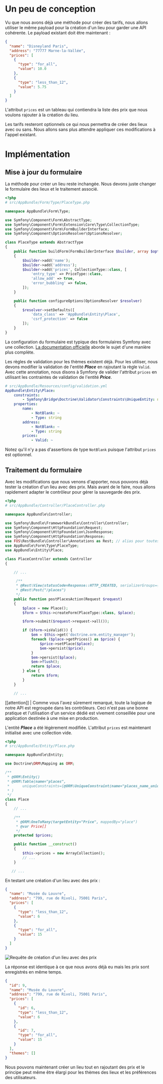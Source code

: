 # Un peu de conception

Vu que nous avons déjà une méthode pour créer des tarifs, nous allons utiliser le même payload pour la création d'un lieu pour garder une API cohérente. Le payload existant doit être maintenant :

```json
{
  "name": "Disneyland Paris",
  "address": "77777 Marne-la-Vallée",
  "prices": [
    {
      "type": "for_all",
      "value": 10.0
    },
    {
      "type": "less_than_12",
      "value": 5.75
    }
  ]
}
```

L'attribut `prices` est un tableau qui contiendra la liste des prix que nous voulons rajouter à la création du lieu.

Les tarifs resteront optionnels ce qui nous permettra de créer des lieux avec ou sans. Nous allons sans plus attendre appliquer ces modifications à l'appel existant.

# Implémentation

## Mise à jour du formulaire

La méthode pour créer un lieu reste inchangée. Nous devons juste changer le formulaire des lieux et le traitement associé. 

```php
<?php
# src/AppBundle/Form/Type/PlaceType.php

namespace AppBundle\Form\Type;

use Symfony\Component\Form\AbstractType;
use Symfony\Component\Form\Extension\Core\Type\CollectionType;
use Symfony\Component\Form\FormBuilderInterface;
use Symfony\Component\OptionsResolver\OptionsResolver;

class PlaceType extends AbstractType
{
    public function buildForm(FormBuilderInterface $builder, array $options)
    {
        $builder->add('name');
        $builder->add('address');
        $builder->add('prices', CollectionType::class, [
            'entry_type' => PriceType::class,
            'allow_add' => true,
            'error_bubbling' => false,
        ]);
    }

    public function configureOptions(OptionsResolver $resolver)
    {
        $resolver->setDefaults([
            'data_class' => 'AppBundle\Entity\Place',
            'csrf_protection' => false
        ]);
    }
}
```

La configuration du formulaire est typique des formulaires Symfony avec une collection. [La documentation officielle](http://symfony.com/doc/current/cookbook/form/form_collections.html) aborde le sujet d'une manière plus complète.

Les règles de validation pour les thèmes existent déjà. Pour les utiliser, nous devons modifier la validation de l'entité ***Place*** en rajoutant la règle `Valid`. Avec cette annotation, nous disons à Symfony de valider l'attribut `prices` en utilisant les contraintes de validation de l'entité ***Price***.

```yaml
# src/AppBundle/Resources/config/validation.yml
AppBundle\Entity\Place:
    constraints:
        - Symfony\Bridge\Doctrine\Validator\Constraints\UniqueEntity: name
    properties:
        name:
            - NotBlank: ~
            - Type: string
        address:
            - NotBlank: ~
            - Type: string
        prices:
            - Valid: ~
```


Notez qu'il n'y a pas d'assertions de type `NotBlank` puisque l'attribut `prices` est optionnel.

## Traitement du formulaire

Avec les modifications que nous venons d'apporter, nous pouvons déjà tester la création d'un lieu avec des prix. Mais avant de le faire, nous allons rapidement adapter le contrôleur pour gérer la sauvegarde des prix.

```php
<?php
# src/AppBundle/Controller/PlaceController.php

namespace AppBundle\Controller;

use Symfony\Bundle\FrameworkBundle\Controller\Controller;
use Symfony\Component\HttpFoundation\Request;
use Symfony\Component\HttpFoundation\JsonResponse;
use Symfony\Component\HttpFoundation\Response;
use FOS\RestBundle\Controller\Annotations as Rest; // alias pour toutes les annotations
use AppBundle\Form\Type\PlaceType;
use AppBundle\Entity\Place;

class PlaceController extends Controller
{

    // ...

     /**
     * @Rest\View(statusCode=Response::HTTP_CREATED, serializerGroups={"place"})
     * @Rest\Post("/places")
     */
    public function postPlacesAction(Request $request)
    {
        $place = new Place();
        $form = $this->createForm(PlaceType::class, $place);

        $form->submit($request->request->all());

        if ($form->isValid()) {
            $em = $this->get('doctrine.orm.entity_manager');
            foreach ($place->getPrices() as $price) {
                $price->setPlace($place);
                $em->persist($price);
            }
            $em->persist($place);
            $em->flush();
            return $place;
        } else {
            return $form;
        }
    }

    // ...

```

[[attention]]
| Comme vous l'avez sûrement remarqué, toute la logique de notre API est regroupée dans les contrôleurs. Ceci n'est pas une bonne pratique et l'utilisation d'un service dédié est vivement conseillée pour une application destinée à une mise en production.


L'entité ***Place*** a été légèrement modifiée. L'attribut `prices` est maintenant initialisé avec une collection vide.
```php
<?php
# src/AppBundle/Entity/Place.php

namespace AppBundle\Entity;

use Doctrine\ORM\Mapping as ORM;

/**
 * @ORM\Entity()
 * @ORM\Table(name="places",
 *      uniqueConstraints={@ORM\UniqueConstraint(name="places_name_unique",columns={"name"})}
 * )
 */
class Place
{
    // ...

    /**
     * @ORM\OneToMany(targetEntity="Price", mappedBy="place")
     * @var Price[]
     */
    protected $prices;

    public function __construct()
    {
        $this->prices = new ArrayCollection();
        // ...
    }

   // ...
```

En testant une création d'un lieu avec des prix :

```json
{
  "name": "Musée du Louvre",
  "address": "799, rue de Rivoli, 75001 Paris",
  "prices": [
    {
      "type": "less_than_12",
      "value": 6
    },
    {
      "type": "for_all",
      "value": 15
    }
  ]
}
```

![Requête de création d'un lieu avec des prix](https://zestedesavoir.com/media/galleries/3183/10010a73-68e8-47ef-b23a-64f519477e58.png)

La réponse  est identique à ce que nous avons déjà eu mais les prix sont enregistrés en même temps.

```json
{
  "id": 9,
  "name": "Musée du Louvre",
  "address": "799, rue de Rivoli, 75001 Paris",
  "prices": [
    {
      "id": 6,
      "type": "less_than_12",
      "value": 6
    },
    {
      "id": 7,
      "type": "for_all",
      "value": 15
    }
  ],
  "themes": []
}
```

Nous pouvons maintenant créer un lieu tout en rajoutant des prix et le principe peut même être élargi pour les thèmes des lieux et les préférences des utilisateurs.
